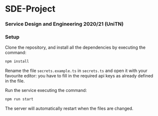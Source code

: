 # SDE-Project
### Service Design and Engineering 2020/21 (UniTN)

### Setup

Clone the repository, and install all the dependencies by executing the command:

```bash
npm install
```

Rename the file `secrets.example.ts` in `secrets.ts` and open it with your favourite editor: you have to fill in the required api keys as already defined in the file.

Run the service executing the command:

```bash
npm run start
```

The server will automatically restart when the files are changed.
